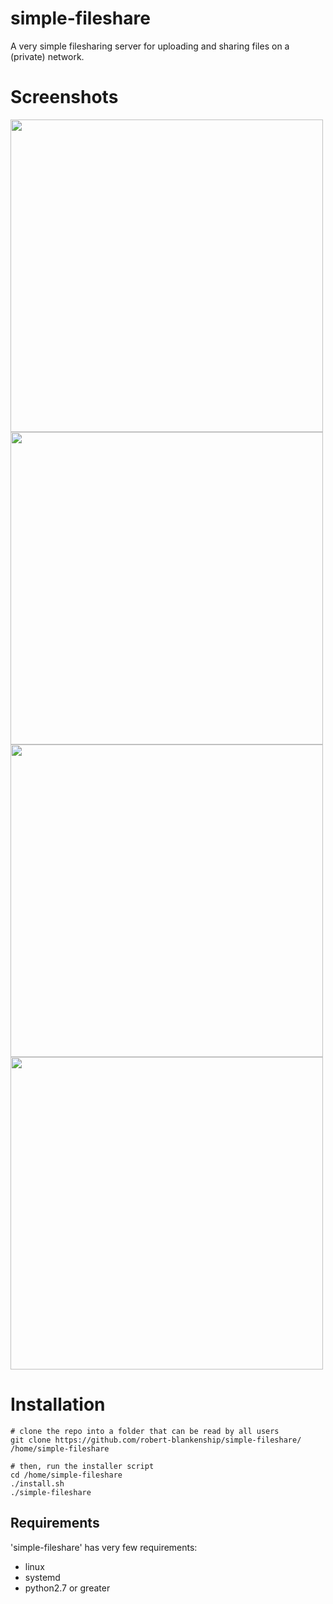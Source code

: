 # simple-fileshare

A very simple filesharing server for uploading and sharing files on a (private) network.

# Screenshots
<img src="http://i.imgur.com/obTTZLQ.png" width="500" />
<img src="http://i.imgur.com/ovYMfyY.png" width="500" />
<img src="http://i.imgur.com/1gX7Oeo.png" width="500" />
<img src="http://i.imgur.com/4YI3B1B.png" width="500" />


# Installation
```
# clone the repo into a folder that can be read by all users
git clone https://github.com/robert-blankenship/simple-fileshare/ /home/simple-fileshare

# then, run the installer script
cd /home/simple-fileshare
./install.sh
./simple-fileshare
```

## Requirements
'simple-fileshare' has very few requirements:
  - linux
  - systemd
  - python2.7 or greater
